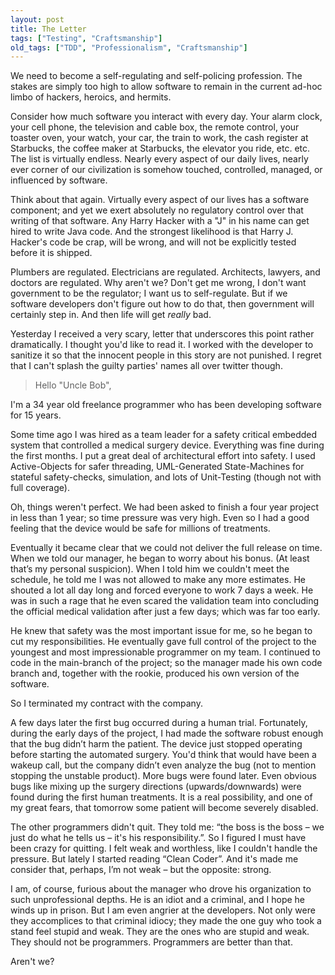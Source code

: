 ```yaml
---
layout: post
title: The Letter
tags: ["Testing", "Craftsmanship"]
old_tags: ["TDD", "Professionalism", "Craftsmanship"]
---
```


<meta http-equiv="refresh" content="3; url=http://blog.8thlight.com/uncle-bob/2012/01/12/The-Letter.html" />
We need to become a self-regulating and self-policing profession. The stakes are simply too high to allow software to remain in the current ad-hoc limbo of hackers, heroics, and hermits.

Consider how much software you interact with every day. Your alarm clock, your cell phone, the television and cable box, the remote control, your toaster oven, your watch, your car, the train to work, the cash register at Starbucks, the coffee maker at Starbucks, the elevator you ride, etc. etc. The list is virtually endless. Nearly every aspect of our daily lives, nearly ever corner of our civilization is somehow touched, controlled, managed, or influenced by software.

Think about that again. Virtually every aspect of our lives has a software component; and yet we exert absolutely no regulatory control over that writing of that software. Any Harry Hacker with a "J" in his name can get hired to write Java code. And the strongest likelihood is that Harry J. Hacker's code be crap, will be wrong, and will not be explicitly tested before it is shipped.

Plumbers are regulated. Electricians are regulated. Architects, lawyers, and doctors are regulated. Why aren't we? Don't get me wrong, I don't want government to be the regulator; I want us to self-regulate. But if we software developers don't figure out how to do that, then government will certainly step in. And then life will get *really* bad.

Yesterday I received a very scary, letter that underscores this point rather dramatically. I thought you'd like to read it. I worked with the developer to sanitize it so that the innocent people in this story are not punished. I regret that I can't splash the guilty parties' names all over twitter though.

> Hello "Uncle Bob",

<p/>
I'm a 34 year old freelance programmer who has been developing software for 15 years.

<p/>
Some time ago I was hired as a team leader for a safety critical embedded system that controlled a medical surgery device. Everything was fine during the first months. I put a great deal of architectural effort into safety. I used Active-Objects for safer threading, UML-Generated State-Machines for stateful safety-checks, simulation, and lots of Unit-Testing (though not with full coverage).

<p/>
Oh, things weren't perfect. We had been asked to finish a four year project in less than 1 year; so time pressure was very high. Even so I had a good feeling that the device would be safe for millions of treatments.

<p/>
Eventually it became clear that we could not deliver the full release on time. When we told our manager, he began to worry about his bonus. (At least that’s my personal suspicion). When I told him we couldn't meet the schedule, he told me I was not allowed to make any more estimates. He shouted a lot all day long and forced everyone to work 7 days a week. He was in such a rage that he even scared the validation team into concluding the official medical validation after just a few days; which was far too early.

<p/>
He knew that safety was the most important issue for me, so he began to cut my responsibilities. He eventually gave full control of the project to the
youngest and most impressionable programmer on my team. I continued to code in the main-branch of the project; so the manager made his own code branch and, together with the rookie, produced his own version of the software.

<p/>
So I terminated my contract with the company.

<p/>
A few days later the first bug occurred during a human trial. Fortunately, during the early days of the project, I had made the software robust enough that the bug didn’t harm the patient. The device just stopped operating before starting the automated surgery. You'd think that would have been a wakeup call, but the company didn’t even analyze the bug (not to mention stopping the unstable product). More bugs were found later. Even obvious bugs like mixing up the surgery directions (upwards/downwards) were found during the first human treatments. It is a real possibility, and one of my great fears, that tomorrow some patient will become severely disabled.

<p/>
The other programmers didn't quit. They told me: “the boss is the boss – we just do what he tells us – it's his responsibility.”. So I figured I must have been crazy for quitting. I felt weak and worthless, like I couldn't handle the pressure. But lately I started reading “Clean Coder”. And it's made me consider that, perhaps, I’m not weak – but the opposite: strong.

I am, of course, furious about the manager who drove his organization to such unprofessional depths. He is an idiot and a criminal, and I hope he winds up in prison. But I am even angrier at the developers. Not only were they accomplices to that criminal idiocy; they made the one guy who took a stand feel stupid and weak. They are the ones who are stupid and weak. They should not be programmers. Programmers are better than that.

Aren't we?

